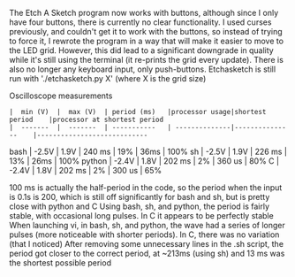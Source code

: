 The Etch A Sketch program now works with buttons, although since I only have four buttons, there is currently no clear functionality.
I used curses previously, and couldn't get it to work with the buttons, so instead of trying to force it, I rewrote the program in a way that will make it easier to move to the LED grid. However, this did lead to a significant downgrade in quality while it's still using the terminal (it re-prints the grid every update). There is also no longer any keyboard input, only push-buttons.
Etchasketch is still run with './etchasketch.py X' (where X is the grid size)

Oscilloscope measurements

	|  min (V)	|  max (V)	| period (ms)	|processor usage|shortest period	|processor at shortest period
	|  -------  |  -------  | -----------   | --------------|---------------    |----------------------------
bash	|  -2.5V	|  1.9V		| 240 ms	| 19%		| 36ms			| 100%
sh	|  -2.5V	|  1.9V		| 226 ms	| 13%		| 26ms			| 100%
python	|  -2.4V	|  1.8V		| 202 ms	| 2%		| 360 us		| 80%
C	|  -2.4V	|  1.8V		| 202 ms	| 2%		| 300 us		| 65%

100 ms is actually the half-period in the code, so the period when the input is 0.1s is 200, which is still off significantly for bash and sh, but is pretty close with python and C
Using bash, sh, and python, the period is fairly stable, with occasional long pulses. In C it appears to be perfectly stable
When launching vi, in bash, sh, and python, the wave had a series of longer pulses (more noticeable with shorter periods). In C, there was no variation (that I noticed)
After removing some unnecessary lines in the .sh script, the period got closer to the correct period, at ~213ms (using sh) and 13 ms was the shortest possible period
